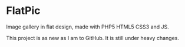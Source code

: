 # FlatPic
Image gallery in flat design, made with PHP5 HTML5 CSS3 and JS.

This project is as new as I am to GitHub. It is still under heavy changes.
